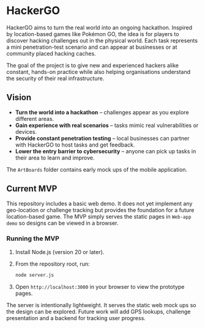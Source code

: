 # HackerGO

HackerGO aims to turn the real world into an ongoing hackathon. Inspired by location-based games like Pokémon GO, the idea is for players to discover hacking challenges out in the physical world. Each task represents a mini penetration-test scenario and can appear at businesses or at community placed hacking caches. 

The goal of the project is to give new and experienced hackers alike constant, hands-on practice while also helping organisations understand the security of their real infrastructure.

## Vision

- **Turn the world into a hackathon** – challenges appear as you explore different areas.
- **Gain experience with real scenarios** – tasks mimic real vulnerabilities or devices.
- **Provide constant penetration testing** – local businesses can partner with HackerGO to host tasks and get feedback.
- **Lower the entry barrier to cybersecurity** – anyone can pick up tasks in their area to learn and improve.

The `ArtBoards` folder contains early mock ups of the mobile application.

## Current MVP

This repository includes a basic web demo. It does not yet implement any geo-location or challenge tracking but provides the foundation for a future location-based game. The MVP simply serves the static pages in `Web-app demo` so designs can be viewed in a browser.

### Running the MVP

1. Install Node.js (version 20 or later).
2. From the repository root, run:

   ```bash
   node server.js
   ```

3. Open `http://localhost:3000` in your browser to view the prototype pages.

The server is intentionally lightweight. It serves the static web mock ups so the design can be explored. Future work will add GPS lookups, challenge presentation and a backend for tracking user progress.

